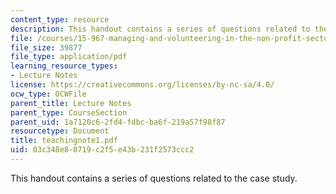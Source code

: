 ```yaml
---
content_type: resource
description: This handout contains a series of questions related to the case study.
file: /courses/15-967-managing-and-volunteering-in-the-non-profit-sector-spring-2005/03c348e80719c2f5e43b231f2573ccc2_teachingnote1.pdf
file_size: 39877
file_type: application/pdf
learning_resource_types:
- Lecture Notes
license: https://creativecommons.org/licenses/by-nc-sa/4.0/
ocw_type: OCWFile
parent_title: Lecture Notes
parent_type: CourseSection
parent_uid: 1a7120c6-2fd4-fdbc-ba6f-219a57f98f87
resourcetype: Document
title: teachingnote1.pdf
uid: 03c348e8-0719-c2f5-e43b-231f2573ccc2
---
```

This handout contains a series of questions related to the case study.